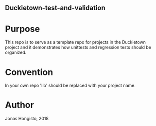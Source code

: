 ## Duckietown-test-and-validation 

# Purpose

This repo is to serve as a template repo for projects in the Duckietown project and it demonstrates how unittests and regression tests should be organized.

# Convention

In your own repo 'lib' should be replaced with your project name. 

# Author

Jonas Hongisto, 2018
